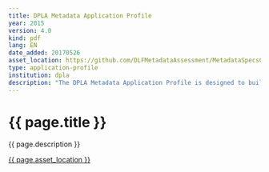 ```yaml
---
title: DPLA Metadata Application Profile
year: 2015
version: 4.0
kind: pdf
lang: EN
date_added: 20170526
asset_location: https://github.com/DLFMetadataAssessment/MetadataSpecsClearinghouse/blob/master/assets/data/DPLA-MAPv4.pdf
type: application-profile
institution: dpla
description: "The DPLA Metadata Application Profile is designed to build on the experience of the Europeana Data Model. In addition, it incorporates feedback from the DPLA community and digital hub pilot participants to create a balanced framework that allows us to accommodate existing and emerging data models for library, archive, and museum resources."
---
```


<h1>{{ page.title }}</h1>

{{ page.description }}

<a href="{{ page.asset_location }}">{{ page.asset_location }}</a>